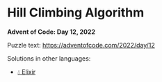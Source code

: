 # Hill Climbing Algorithm

**Advent of Code: Day 12, 2022**

Puzzle text: <https://adventofcode.com/2022/day/12>

Solutions in other languages:

- [💧 Elixir](../../../elixir/lib/2022/12_hill_climbing_algorithm)
